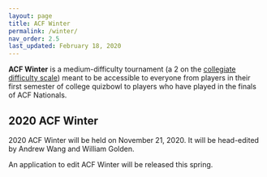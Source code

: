 ```yaml
---
layout: page
title: ACF Winter
permalink: /winter/
nav_order: 2.5
last_updated: February 18, 2020
---
```


**ACF Winter** is a medium-difficulty tournament (a 2 on the [collegiate difficulty scale](https://collegequizbowlcalendar.com/difficulty-scale/)) meant to be accessible to everyone from players in their first semester of college quizbowl to players who have played in the finals of ACF Nationals.

## 2020 ACF Winter
2020 ACF Winter will be held on November 21, 2020. It will be head-edited by Andrew Wang and William Golden.

An application to edit ACF Winter will be released this spring.

